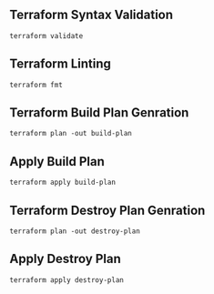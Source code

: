 ## Terraform Syntax Validation 
```
terraform validate
```

## Terraform Linting 
```
terraform fmt
```

## Terraform Build Plan Genration 
```
terraform plan -out build-plan
```

## Apply Build Plan 
```
terraform apply build-plan
```


## Terraform Destroy Plan Genration
```
terraform plan -out destroy-plan
```

## Apply Destroy Plan 
```
terraform apply destroy-plan
```